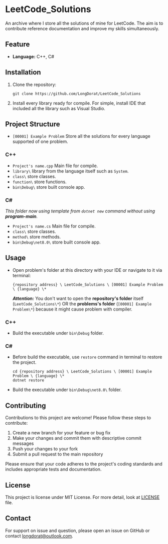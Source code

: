 # LeetCode_Solutions

An archive where I store all the solutions of mine for LeetCode. The aim is to contribute reference documentation and improve my skills simultaneously.

## Feature

- **Language:** C++, C#

## Installation

1. Clone the repository:

   `git clone https://github.com/LongDorat/LeetCode_Solutions`

2. Install every library ready for compile. For simple, install IDE that included all the library such as Visual Studio.

## Project Structure

- `[00001] Example Problem` Store all the solutions for every language supported of one problem.

### C++

- `Project's name.cpp` Main file for compile.
- `library\` library from the language itself such as `System`.
- `class\` store classes.
- `function\` store functions.
- `bin\Debug\` store built console app.

### C#

*This folder now using template from `dotnet new` command without using **program-main**.*

- `Project's name.cs` Main file for compile.
- `class\` store classes.
- `method\` store methods.
- `bin\Debug\net8.0\` store built console app.

## Usage

- Open problem's folder at this directory with your IDE or navigate to it via terminal:

    `{repository address} \ LeetCode_Solutions \ [00001] Example Problem \ {language} \*`

    ***Attention:*** You don't want to open the **repository's folder** itself (`LeetCode_Solutions\*`) OR the **problems's folder** (`[00001] Example Problem\*`) because it might cause problem with compiler.

### C++

- Build the executable under `bin\Debug` folder.

### C#

- Before build the executable, use `restore` command in terminal to restore the project.

    `cd {repository address} \ LeetCode_Solutions \ [00001] Example Problem \ {language} \*`  
    `dotnet restore`

- Build the executable under `bin\Debug\net8.0\` folder.

## Contributing

Contributions to this project are welcome! Please follow these steps to contribute:

1. Create a new branch for your feature or bug fix
2. Make your changes and commit them with descriptive commit messages
3. Push your changes to your fork
4. Submit a pull request to the main repository

Please ensure that your code adheres to the project's coding standards and includes appropriate tests and documentation.

## License

This project is license under MIT License. For more detail, look at [LICENSE](https://github.com/LongDorat/LeetCode_Solutions/blob/main/LICENSE) file.

## Contact

For support on issue and question, please open an issue on GitHub or contact longdorat@outlook.com.

